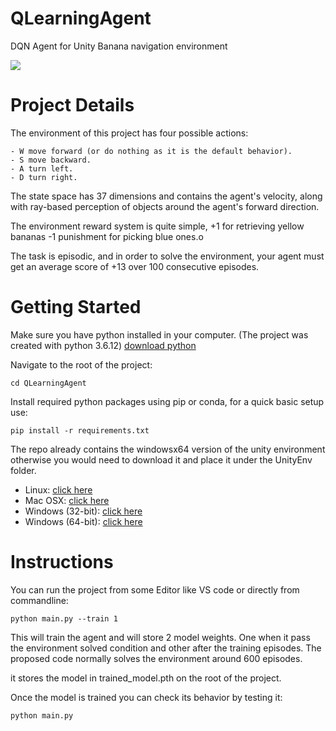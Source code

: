 # QLearningAgent
DQN Agent for Unity Banana navigation environment

![](agent.gif)
# Project Details
The environment of this project has four possible actions:

    - W move forward (or do nothing as it is the default behavior).
    - S move backward.
    - A turn left.
    - D turn right.

The state space has 37 dimensions and contains the agent's velocity, along with ray-based perception of objects around the agent's forward direction.

The environment reward system is quite simple, +1 for retrieving yellow bananas -1 punishment for picking blue ones.o

The task is episodic, and in order to solve the environment, your agent must get an average score of +13 over 100 consecutive episodes.

# Getting Started

Make sure you have python installed in your computer. (The project was created with python 3.6.12) [download python](https://www.python.org/downloads/)

Navigate to the root of the project:

`cd QLearningAgent` 

Install required python packages using pip or conda, for a quick basic setup use:

`pip install -r requirements.txt` 

The repo already contains the windowsx64 version of the unity environment otherwise you would need to download it and place it under the UnityEnv folder.

* Linux: [click here](https://s3-us-west-1.amazonaws.com/udacity-drlnd/P1/Banana/Banana_Linux.zip)
* Mac OSX: [click here](https://s3-us-west-1.amazonaws.com/udacity-drlnd/P1/Banana/Banana.app.zip)
* Windows (32-bit): [click here](https://s3-us-west-1.amazonaws.com/udacity-drlnd/P1/Banana/Banana_Windows_x86.zip)
* Windows (64-bit): [click here](https://s3-us-west-1.amazonaws.com/udacity-drlnd/P1/Banana/Banana_Windows_x86_64.zip)

# Instructions

You can run the project from some Editor like VS code or directly from commandline:

`python main.py --train 1`

This will train the agent and will store 2 model weights. One when it pass the environment solved condition and other after the training episodes.
The proposed code normally solves the environment around 600 episodes.

it stores the model in trained_model.pth on the root of the project.

Once the model is trained you can check its behavior by testing it:

`python main.py`